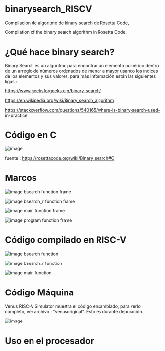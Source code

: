 # binarysearch_RISCV
Compilación de algoritmo de binary search de Rosetta Code,

Compilation of the binary search algorithm in Rosetta Code.

# ¿Qué hace binary search?

Binary Search es un algoritmo para encontrar un elemento numérico dentro de un arreglo de números ordenados de menor a mayor usando los índices de los elementos y sus valores, para más información están las siguientes ligas : 

https://www.geeksforgeeks.org/binary-search/

https://en.wikipedia.org/wiki/Binary_search_algorithm

https://stackoverflow.com/questions/540165/where-is-binary-search-used-in-practice


# Código en C

![image](https://user-images.githubusercontent.com/66481799/208310374-6b353892-36d2-47f9-b74a-35aa54f2c34c.png)

fuente : https://rosettacode.org/wiki/Binary_search#C

# Marcos 

![image](https://user-images.githubusercontent.com/66481799/209091236-0f582959-9190-42dd-a849-fca2a2247a7c.png)
bsearch function frame

![image](https://user-images.githubusercontent.com/66481799/209091373-e8fbdd50-6999-431f-aa70-ddeb041c3a59.png)
bsearch_r function frame

![image](https://user-images.githubusercontent.com/66481799/209091517-2ea8b802-f527-4af7-af16-688865cc8c29.png)
main function frame

![image](https://user-images.githubusercontent.com/66481799/209091938-d74e1412-8939-4c82-88a5-fc6edcffb616.png)
program function frame

# Código compilado en RISC-V 

![image](https://user-images.githubusercontent.com/66481799/209093307-d91e87c7-2de9-42b2-98de-87be9725cc0e.png)
bsearch function

![image](https://user-images.githubusercontent.com/66481799/209093552-c1058f22-4ce7-42f3-803a-33283b955678.png)
bsearch_r function 

![image](https://user-images.githubusercontent.com/66481799/209093823-a877394d-e58c-42f2-acdb-9a7445b85b95.png)
main function

# Código Máquina 

Venus RISC-V Simulator muestra el código ensamblado, para verlo completo, ver archivo : "venusoriginal".
Ésto es durante depuración.

![image](https://user-images.githubusercontent.com/66481799/209114434-431b25e3-bd94-46db-9329-feb3779fd604.png)

# Uso en el procesador
